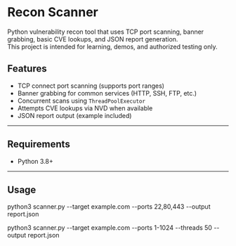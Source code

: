 # Recon Scanner

Python vulnerability recon tool that uses TCP port scanning, banner grabbing, basic CVE lookups, and JSON report generation.  
This project is intended for learning, demos, and authorized testing only.


## Features

- TCP connect port scanning (supports port ranges)
- Banner grabbing for common services (HTTP, SSH, FTP, etc.)
- Concurrent scans using `ThreadPoolExecutor`
- Attempts CVE lookups via NVD when available
- JSON report output (example included)


---

## Requirements

- Python 3.8+

---

## Usage

python3 scanner.py --target example.com --ports 22,80,443 --output report.json

python3 scanner.py --target example.com --ports 1-1024 --threads 50 --output report.json
